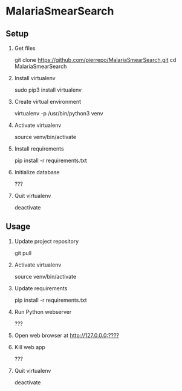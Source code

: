 # MalariaSmearSearch

## Setup

1. Get files

	git clone https://github.com/pierrepo/MalariaSmearSearch.git
	cd MalariaSmearSearch

1. Install virtualenv

	sudo pip3 install virtualenv

2. Create virtual environment

	virtualenv -p /usr/bin/python3 venv

3. Activate virtualenv

	source venv/bin/activate

4. Install requirements

	pip install -r requirements.txt

5. Initialize database

	???

6. Quit virtualenv

	deactivate


## Usage

1. Update project repository

	git pull

2. Activate virtualenv

	source venv/bin/activate

3. Update requirements

	pip install -r requirements.txt

4. Run Python webserver

	???

7. Open web browser at <http://127.0.0.0:????>

8. Kill web app

	???

9. Quit virtualenv

	deactivate
